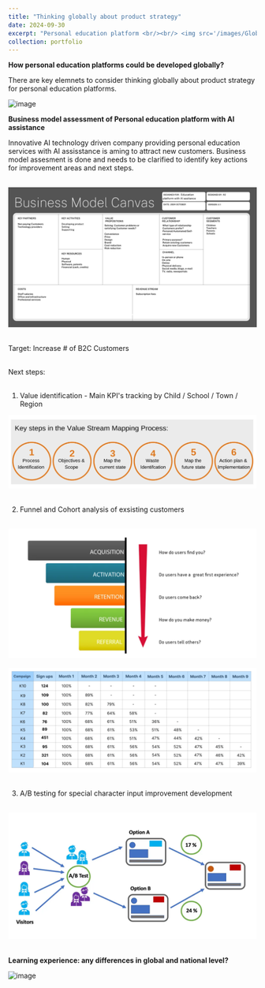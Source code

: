 ```yaml
---
title: "Thinking globally about product strategy"
date: 2024-09-30
excerpt: "Personal education platform <br/><br/> <img src='/images/Global product strategies.png'>"
collection: portfolio
---
```

**How personal education platforms could be developed globally?**

There are key elemnets to consider thinking globally about product strategy for personal education platforms.
 
<img width="1073" height="906" alt="image" src="https://github.com/user-attachments/assets/17524122-cbea-4c65-9802-c6271a9fc038" />


**Business model assessment of Personal education platform with AI assistance**

Innovative AI technology driven company providing personal education services with AI assisstance is aming to attract new customers. 
Business model assesment is done and needs to be clarified to identify key actions for improvement areas and next steps.<br/><br/>

<img src='/images/Business Model Assesment.png'><br/><br/>

Target: Increase # of B2C Customers<br/><br/>

Next steps: <br/><br/>

1. Value identification - Main KPI's tracking by Child / School / Town / Region<br/>

<img src='/images/Value stream mapping.png'><br/><br/>

2. Funnel and Cohort analysis of exsisting customers<br/><br/>

<img src='/images/Funnel model.png'><br/><br/>
<img src='/images/Cohort.png'><br/><br/>

3. A/B testing for special character input improvement development<br/> <br/>

<img src='/images/AB testing.png'><br/><br/>

**Learning experience: any differences in global and national level?**

<img width="1080" height="937" alt="image" src="https://github.com/user-attachments/assets/df59aa7c-9ed8-4728-8571-1599a8a1fe27" />

